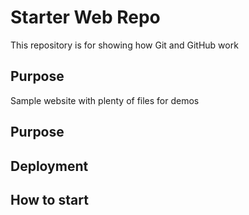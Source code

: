 # Starter Web Repo

This repository is for showing how Git and GitHub work

## Purpose

Sample website with plenty of files for demos

## Purpose

## Deployment


## How to start